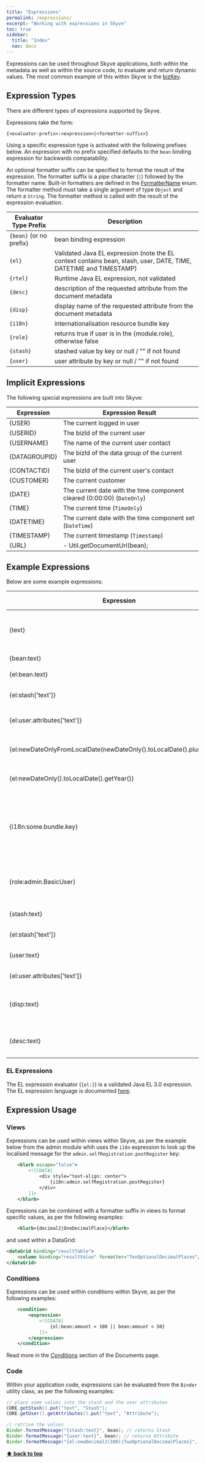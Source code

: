 ```yaml
---
title: "Expressions"
permalink: /expressions/
excerpt: "Working with expressions in Skyve"
toc: true
sidebar:
  title: "Index"
  nav: docs
---
```


Expressions can be used throughout Skyve applications, both within the metadata as well as within the source code, to evaluate and return dynamic values. The most common example of this within Skyve is the [bizKey](./../_pages/concepts.md#bizkey---the-business-key-concept).

## Expression Types

There are different types of expressions supported by Skyve. 

Expressions take the form: 

`{<evaluator-prefix>:<expression>|<formatter-suffix>}`

Using a specific expression type is activated with the following prefixes below. An expression with no prefix specified defaults to the `bean` binding expression for backwards compatability.

An optional formatter suffix can be specified to format the result of the expression. The formatter suffix is a pipe character (`|`) followed by the formatter name. Built-in formatters are defined in the [FormatterName](https://github.com/skyvers/skyve/blob/master/skyve-core/src/main/java/org/skyve/metadata/FormatterName.java) enum. The formatter method must take a single argument of type `Object` and return a `String`. The formatter method is called with the result of the expression evaluation.

Evaluator Type Prefix | Description
----------------|------------
`{bean}` (or no prefix) | bean binding expression
`{el}`          | Validated Java EL expression (note the EL context contains bean, stash, user, DATE, TIME, DATETIME and TIMESTAMP)
`{rtel}`        | Runtime Java EL expression, not validated
`{desc}`        | description of the requested attribute from the document metadata
`{disp}`        | display name of the requested attribute from the document metadata
`{i18n}`        | internationalisation resource bundle key
`{role}`        | returns true if user is in the {module.role}, otherwise false
`{stash}`       | stashed value by key or null / "" if not found
`{user}`        | user attribute by key or null / "" if not found

## Implicit Expressions

The following special expressions are built into Skyve:

Expression  | Expression Result
------------|------------
{USER}      | The current logged in user
{USERID}    | The bizId of the current user
{USERNAME}  | The name of the current user contact
{DATAGROUPID} | The bizId of the data group of the current user
{CONTACTID} | The bizId of the current user's contact
{CUSTOMER}  | The current customer
{DATE}      | The current date with the time component cleared (0:00:00) (`DateOnly`)
{TIME}      | The current time (`TimeOnly`)
{DATETIME}  | The current date with the time component set (`DateTime`)
{TIMESTAMP} | The current timestamp (`Timestamp`)
{URL}       | - Util.getDocumentUrl(bean);

## Example Expressions

Below are some example expressions:

Expression  | Expression Result
------------|------------
{text} | The value of the `text` attribute of the current bean, if it has one
{bean:text} | Equivalent to `{text}`
{el:bean.text} | Equivalent to `{text}`
{el:stash['text']} | The value of the `text` key within the stash
{el:user.attributes['text']} | The value of the `text` user attribute
{el:newDateOnlyFromLocalDate(newDateOnly().toLocalDate().plusDays(1))} | Returns the day after the the current date (tomorrow)
{el:newDateOnly().toLocalDate().getYear()} | Returns the current year as an integer
{i18n:some.bundle.key} | The value of the localised key within the resource bundle if one is defined, otherwise the value of the requested key
{role:admin.BasicUser} | True if the current user has the `admin.BasicUser` role
{stash:text} | The value of the `text` key within the stash
{el:stash['text']} | Equivalent to `{stash:text}`
{user:text} | The value of the `text` user attribute
{el:user.attributes['text']} | Equivalent to `{user:text}`
{disp:text} | The display name of the `text` attribute on the specified bean
{desc:text} | The description of the `text` attribute on the specified bean

### EL Expressions

The EL expression evaluator (`{el:}`) is a validated Java EL 3.0 expression. The EL expression language is documented [here](https://download.oracle.com/javaee-archive/el-spec.java.net/users/att-0034/EL3.0.PFD.RC1.pdf).

## Expression Usage

### Views

Expressions can be used within views within Skyve, as per the example below from the admin module whih uses the `i18n` expression to look up the localised message for the `admin.selfRegistration.postRegister` key:

```xml
	<blurb escape="false">
		<![CDATA[
			<div style="text-align: center">
				{i18n:admin.selfRegistration.postRegister}
			</div>
		]]>
	</blurb>
```

Expressions can be combined with a formatter suffix in views to format specific values, as per the following examples:

```xml
	<blurb>{decimal2|OneDecimalPlace}</blurb>
```

and used within a DataGrid:

```xml
<dataGrid binding="resultTable">
	<column binding="resultValue" formatter="TenOptionalDecimalPlaces"/>
</dataGrid>
```

### Conditions

Expressions can be used within conditions within Skyve, as per the following examples:

```xml
	<condition>
		<expression>
			<![CDATA[
				{el:bean:amount > 100 || bean:amount < 50}
			]]>
		</expression>
	</condition>
```

Read more in the [Conditions](./../_pages/documents.md#expression-conditions) section of the Documents page.

### Code

Within your application code, expressions can be evaluated from the `Binder` utility class, as per the following examples:

```java
// place some values into the stash and the user attributes
CORE.getStash().put("text", "Stash");
CORE.getUser().getAttributes().put("text", "Attribute");

// retrive the values
Binder.formatMessage("{stash:text}", bean); // returns Stash
Binder.formatMessage("{user:text}", bean); // returns Attribute
Binder.formatMessage("{el:newDecimal2(100)|TwoOptionalDecimalPlaces}", bean); // returns 100
```

**[⬆ back to top](#expressions)**
